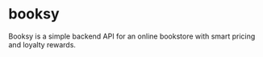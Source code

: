 # booksy
Booksy is a simple backend API for an online bookstore with smart pricing and loyalty rewards.
